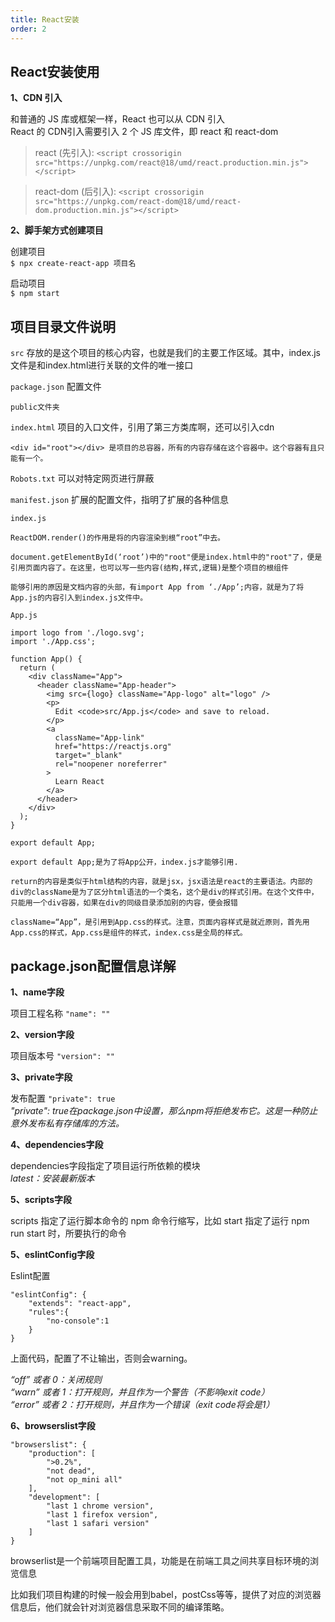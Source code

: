 ```yaml
---
title: React安装
order: 2
---
```


## React安装使用
**1、CDN 引入**

和普通的 JS 库或框架一样，React 也可以从 CDN 引入 <br/>
React 的 CDN引入需要引入 2 个 JS 库文件，即 react 和 react-dom
> react (先引入): ```<script crossorigin src="https://unpkg.com/react@18/umd/react.production.min.js"></script>```

> react-dom (后引入): ```<script crossorigin src="https://unpkg.com/react-dom@18/umd/react-dom.production.min.js"></script>```

**2、脚手架方式创建项目**

创建项目 <br/>
`$ npx create-react-app 项目名`

启动项目 <br/>
`$ npm start`

## 项目目录文件说明
`src` 存放的是这个项目的核心内容，也就是我们的主要工作区域。其中，index.js文件是和index.html进行关联的文件的唯一接口

`package.json` 配置文件

`public文件夹` 

`index.html` 项目的入口文件，引用了第三方类库啊，还可以引入cdn

    <div id="root"></div> 是项目的总容器，所有的内容存储在这个容器中。这个容器有且只能有一个。

`Robots.txt` 可以对特定网页进行屏蔽

`manifest.json` 扩展的配置文件，指明了扩展的各种信息

`index.js` 

    ReactDOM.render()的作用是将的内容渲染到根“root”中去。

    document.getElementById(‘root’)中的"root"便是index.html中的"root"了，便是引用页面内容了。在这里，也可以写一些内容(结构,样式,逻辑)是整个项目的根组件

    能够引用的原因是文档内容的头部，有import App from ‘./App’;内容，就是为了将App.js的内容引入到index.js文件中。

`App.js`

```import React from 'react';
import logo from './logo.svg';
import './App.css';

function App() {
  return (
    <div className="App">
      <header className="App-header">
        <img src={logo} className="App-logo" alt="logo" />
        <p>
          Edit <code>src/App.js</code> and save to reload.
        </p>
        <a
          className="App-link"
          href="https://reactjs.org"
          target="_blank"
          rel="noopener noreferrer"
        >
          Learn React
        </a>
      </header>
    </div>
  );
}

export default App;
```

    export default App;是为了将App公开，index.js才能够引用.

    return的内容是类似于html结构的内容，就是jsx，jsx语法是react的主要语法。内部的div的className是为了区分html语法的一个类名，这个是div的样式引用。在这个文件中，只能用一个div容器，如果在div的同级目录添加别的内容，便会报错

    className=“App”，是引用到App.css的样式。注意，页面内容样式是就近原则，首先用App.css的样式，App.css是组件的样式，index.css是全局的样式。

## package.json配置信息详解
**1、name字段**

项目工程名称 `"name": ""`

**2、version字段**

项目版本号 `"version": ""`

**3、private字段**

发布配置 `"private": true` <br/>
*"private": true在package.json中设置，那么npm将拒绝发布它。这是一种防止意外发布私有存储库的方法。*

**4、dependencies字段**

dependencies字段指定了项目运行所依赖的模块 <br/>
*latest：安装最新版本*

**5、scripts字段**

scripts 指定了运行脚本命令的 npm 命令行缩写，比如 start 指定了运行 npm run start 时，所要执行的命令

**5、eslintConfig字段**

Eslint配置
```
"eslintConfig": {
    "extends": "react-app",
    "rules":{
        "no-console":1
    }
}
```

上面代码，配置了不让输出，否则会warning。

*“off” 或者 0：关闭规则* <br/>
*“warn” 或者 1：打开规则，并且作为一个警告（不影响exit code）* <br/>
*“error” 或者 2：打开规则，并且作为一个错误（exit code将会是1）*

**6、browserslist字段**

```dotnetcli
"browserslist": {
    "production": [
        ">0.2%",
        "not dead",
        "not op_mini all"
    ],
    "development": [
        "last 1 chrome version",
        "last 1 firefox version",
        "last 1 safari version"
    ]
}
```

browserlist是一个前端项目配置工具，功能是在前端工具之间共享目标环境的浏览信息

比如我们项目构建的时候一般会用到babel，postCss等等，提供了对应的浏览器信息后，他们就会针对浏览器信息采取不同的编译策略。

